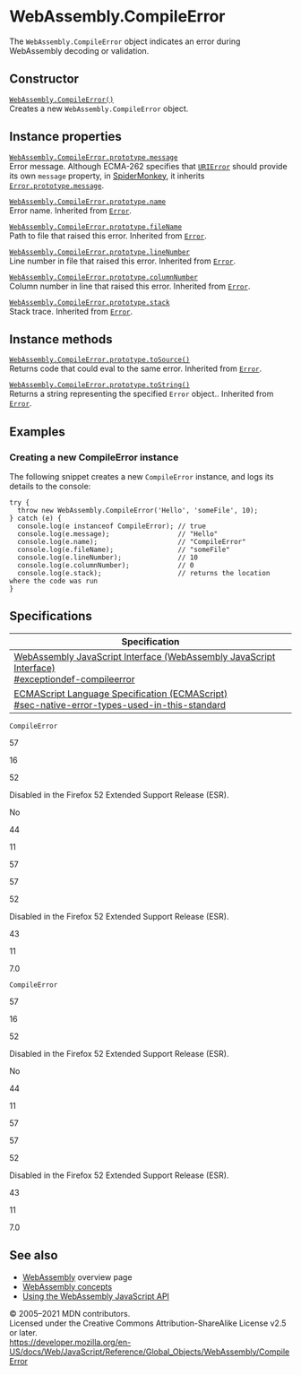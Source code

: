 WebAssembly.CompileError
========================

The `WebAssembly.CompileError` object indicates an error during WebAssembly decoding or validation.

Constructor
-----------

[`WebAssembly.CompileError()`](compileerror/compileerror)  
Creates a new `WebAssembly.CompileError` object.

Instance properties
-------------------

[`WebAssembly.CompileError.prototype.message`](../error/message)  
Error message. Although ECMA-262 specifies that [`URIError`](../urierror) should provide its own `message` property, in [SpiderMonkey](https://developer.mozilla.org/en-US/docs/Mozilla/Projects/SpiderMonkey), it inherits [`Error.prototype.message`](../error/message).

[`WebAssembly.CompileError.prototype.name`](../error/name)  
Error name. Inherited from [`Error`](../error).

[`WebAssembly.CompileError.prototype.fileName`](../error/filename)  
Path to file that raised this error. Inherited from [`Error`](../error).

[`WebAssembly.CompileError.prototype.lineNumber`](../error/linenumber)  
Line number in file that raised this error. Inherited from [`Error`](../error).

[`WebAssembly.CompileError.prototype.columnNumber`](../error/columnnumber)  
Column number in line that raised this error. Inherited from [`Error`](../error).

[`WebAssembly.CompileError.prototype.stack`](../error/stack)  
Stack trace. Inherited from [`Error`](../error).

Instance methods
----------------

[`WebAssembly.CompileError.prototype.toSource()`](../error/tosource)  
Returns code that could eval to the same error. Inherited from [`Error`](../error).

[`WebAssembly.CompileError.prototype.toString()`](../error/tostring)  
Returns a string representing the specified `Error` object.. Inherited from [`Error`](../error).

Examples
--------

### Creating a new CompileError instance

The following snippet creates a new `CompileError` instance, and logs its details to the console:

    try {
      throw new WebAssembly.CompileError('Hello', 'someFile', 10);
    } catch (e) {
      console.log(e instanceof CompileError); // true
      console.log(e.message);                 // "Hello"
      console.log(e.name);                    // "CompileError"
      console.log(e.fileName);                // "someFile"
      console.log(e.lineNumber);              // 10
      console.log(e.columnNumber);            // 0
      console.log(e.stack);                   // returns the location where the code was run
    }

Specifications
--------------

<table><thead><tr class="header"><th>Specification</th></tr></thead><tbody><tr class="odd"><td><a href="https://webassembly.github.io/spec/js-api/#exceptiondef-compileerror">WebAssembly JavaScript Interface (WebAssembly JavaScript Interface)<br />
<span class="small">#exceptiondef-compileerror</span></a></td></tr><tr class="even"><td><a href="https://tc39.es/ecma262/#sec-native-error-types-used-in-this-standard">ECMAScript Language Specification (ECMAScript)<br />
<span class="small">#sec-native-error-types-used-in-this-standard</span></a></td></tr></tbody></table>

`CompileError`

57

16

52

Disabled in the Firefox 52 Extended Support Release (ESR).

No

44

11

57

57

52

Disabled in the Firefox 52 Extended Support Release (ESR).

43

11

7.0

`CompileError`

57

16

52

Disabled in the Firefox 52 Extended Support Release (ESR).

No

44

11

57

57

52

Disabled in the Firefox 52 Extended Support Release (ESR).

43

11

7.0

See also
--------

-   [WebAssembly](https://developer.mozilla.org/en-US/docs/WebAssembly) overview page
-   [WebAssembly concepts](https://developer.mozilla.org/en-US/docs/WebAssembly/Concepts)
-   [Using the WebAssembly JavaScript API](https://developer.mozilla.org/en-US/docs/WebAssembly/Using_the_JavaScript_API)

© 2005–2021 MDN contributors.  
Licensed under the Creative Commons Attribution-ShareAlike License v2.5 or later.  
<a href="https://developer.mozilla.org/en-US/docs/Web/JavaScript/Reference/Global_Objects/WebAssembly/CompileError" class="_attribution-link">https://developer.mozilla.org/en-US/docs/Web/JavaScript/Reference/Global_Objects/WebAssembly/CompileError</a>
